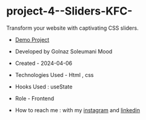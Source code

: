 # project-4--Sliders-KFC-
Transform your website with captivating CSS sliders. 
- [Demo Project]()
- Developed by Golnaz Soleumani Mood

- Created - 2024-04-06

- Technologies Used - Html , css

- Hooks Used : useState 

- Role - Frontend

- How to reach me : with my [instagram](https://www.instagram.com/Soleymani_golnaz_web) and [linkedin](https://www.linkedin.com/in/Golnaz-Soleymani-Mood)
